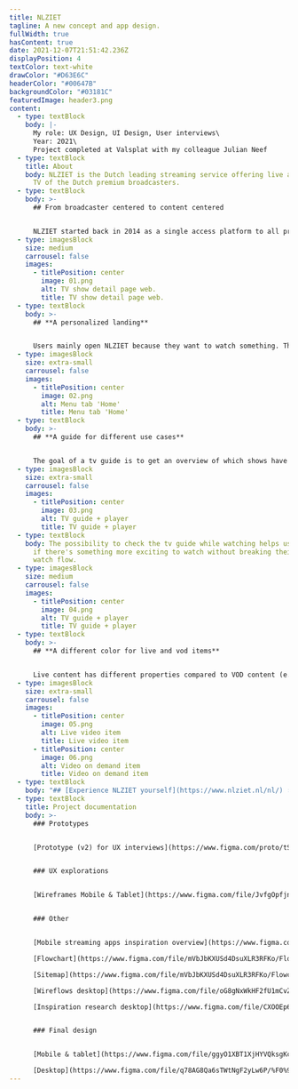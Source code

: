 ```yaml
---
title: NLZIET
tagline: A new concept and app design.
fullWidth: true
hasContent: true
date: 2021-12-07T21:51:42.236Z
displayPosition: 4
textColor: text-white
drawColor: "#D63E6C"
headerColor: "#00647B"
backgroundColor: "#03181C"
featuredImage: header3.png
content:
  - type: textBlock
    body: |-
      My role: UX Design, UI Design, User interviews\
      Year: 2021\
      Project completed at Valsplat with my colleague Julian Neef
  - type: textBlock
    title: About
    body: NLZIET is the Dutch leading streaming service offering live and on-demand
      TV of the Dutch premium broadcasters.
  - type: textBlock
    body: >-
      ## From broadcaster centered to content centered


      NLZIET started back in 2014 as a single access platform to all premium Dutch broadcasters’ streaming services and live television. That the service is powered by different broadcasters is directly reflected in the interface. Exploring new content means choosing a broadcaster to browse their content. This doesn’t really match how users consume television content as their content interests transcend broadcaster boundaries. That's why we together with NLZIET transformed the platform from a broadcaster-centered platform to a content-centered platform.
  - type: imagesBlock
    size: medium
    carrousel: false
    images:
      - titlePosition: center
        image: 01.png
        alt: TV show detail page web.
        title: TV show detail page web.
  - type: textBlock
    body: >-
      ## **A personalized landing**


      Users mainly open NLZIET because they want to watch something. That's why NLZIET opens with content that fits the users' interests and inspires with similar new content.
  - type: imagesBlock
    size: extra-small
    carrousel: false
    images:
      - titlePosition: center
        image: 02.png
        alt: Menu tab 'Home'
        title: Menu tab 'Home'
  - type: textBlock
    body: >-
      ## **A guide for different use cases**


      The goal of a tv guide is to get an overview of which shows have been broadcasted, are live or are upcoming. That's why the guide offers three tabs; *now and later*, *primetime*, and *everything.*
  - type: imagesBlock
    size: extra-small
    carrousel: false
    images:
      - titlePosition: center
        image: 03.png
        alt: TV guide + player
        title: TV guide + player
  - type: textBlock
    body: The possibility to check the tv guide while watching helps users to check
      if there's something more exciting to watch without breaking their current
      watch flow.
  - type: imagesBlock
    size: medium
    carrousel: false
    images:
      - titlePosition: center
        image: 04.png
        alt: TV guide + player
        title: TV guide + player
  - type: textBlock
    body: >-
      ## **A different color for live and vod items**


      Live content has different properties compared to VOD content (e.g. ads, and fast forwarding). That's why the color used for the progress bar differs between these two. In this way, the user won't be surprised by seeing ads during the show.
  - type: imagesBlock
    size: extra-small
    carrousel: false
    images:
      - titlePosition: center
        image: 05.png
        alt: Live video item
        title: Live video item
      - titlePosition: center
        image: 06.png
        alt: Video on demand item
        title: Video on demand item
  - type: textBlock
    body: "## [Experience NLZIET yourself](https://www.nlziet.nl/nl/) ›"
  - type: textBlock
    title: Project documentation
    body: >-
      ### Prototypes


      [Prototype (v2) for UX interviews](https://www.figma.com/proto/tSUlfMOOuFSKjxy753avqC/NPO---Concept-v2.0?page-id=0%3A1&node-id=1%3A3&viewport=241%2C48%2C0.09&scaling=scale-down&starting-point-node-id=1%3A3) ›


      ### UX explorations


      [Wireframes Mobile & Tablet](https://www.figma.com/file/JvfgOpfjnBqfPZEgX8mW6d/UX-Design---MOBILE?node-id=10%3A0) ›


      ### Other


      [Mobile streaming apps inspiration overview](https://www.figma.com/file/JvfgOpfjnBqfPZEgX8mW6d/?node-id=4%3A3479) ›\

      [Flowchart](https://www.figma.com/file/mVbJbKXUSd4DsuXLR3RFKo/Flowchart---MOBILE?node-id=1%3A897) ›\

      [Sitemap](https://www.figma.com/file/mVbJbKXUSd4DsuXLR3RFKo/Flowchart---MOBILE?node-id=4%3A92) ›\

      [Wireflows desktop](https://www.figma.com/file/oG8gNxWkHF2fU1mCvZe84y/?node-id=230%3A0) ›\

      [Inspiration research desktop](https://www.figma.com/file/CXOOEp6boFosYiUSuKr3P8/?node-id=0%3A1) ›


      ### Final design


      [Mobile & tablet](https://www.figma.com/file/ggyO1XBT1XjHYVQksgKcHL/?node-id=2812%3A110377) ›\

      [Desktop](https://www.figma.com/file/q78AG8Qa6sTWtNgF2yLw6P/%F0%9F%96%8C-Design-(Web)-(Copy)?node-id=93%3A7873) ›
---
```

